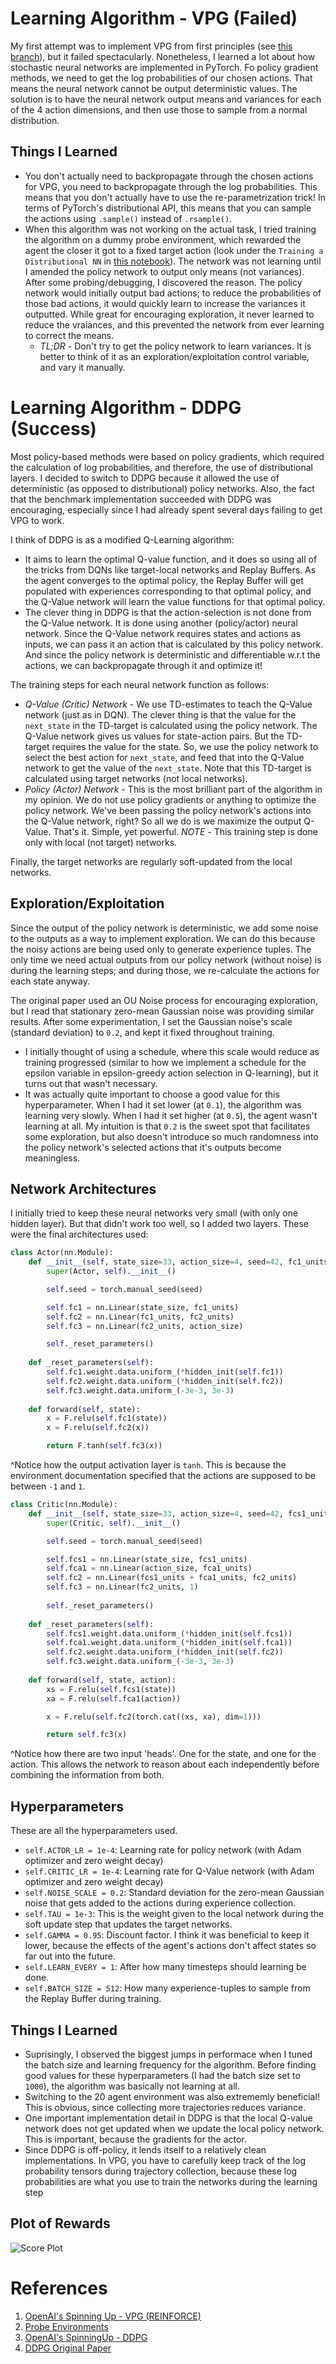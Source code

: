 [//]: # (Image References)
[image1]: https://raw.githubusercontent.com/RishabhMalviya/udacity-drlnd-p2/refs/heads/20agent/ddpg/p2_continuous-control/scores.png "Scores Plot"

# Learning Algorithm - VPG (Failed)
My first attempt was to implement VPG from first principles (see [this branch](https://github.com/RishabhMalviya/udacity-drlnd-p2/tree/1agent/REINFORCE)), but it failed spectacularly. Nonetheless, I learned a lot about how stochastic neural networks are implemented in PyTorch. Fo policy gradient methods, we need to get the log probabilities of our chosen actions. That means the neural network cannot be output deterministic values. The solution is to have the neural network output means and variances for each of the 4 action dimensions, and then use those to sample from a normal distribution.

## Things I Learned
- You don't actually need to backpropagate through the chosen actions for VPG, you need to backpropagate through the log probabilities. This means that you don't actually have to use the re-parametrization trick! In terms of PyTorch's distributional API, this means that you can sample the actions using `.sample()` instead of `.rsample()`.
- When this algorithm was not working on the actual task, I tried training the algorithm on a dummy probe environment, which rewarded the agent the closer it got to a fixed target action (look under the `Training a Distributional NN` in [this notebook](https://github.com/RishabhMalviya/udacity-drlnd-p2/blob/1agent/REINFORCE/p2_continuous-control/ScratchPad.ipynb)). The network was not learning until I amended the policy network to output only means (not variances). After some probing/debugging, I discovered the reason. The policy network would initially output bad actions; to reduce the probabilities of those bad actions, it would quickly learn to increase the variances it outputted. While great for encouraging exploration, it never learned to reduce the vraiances, and this prevented the network from ever learning to correct the means. 
    - *TL;DR* - Don't try to get the policy network to learn variances. It is better to think of it as an exploration/exploitation control variable, and vary it manually.


# Learning Algorithm - DDPG (Success)
Most policy-based methods were based on policy gradients, which required the calculation of log probabilities, and therefore, the use of distributional layers. I decided to switch to DDPG because it allowed the use of deterministic (as opposed to distributional) policy networks. Also, the fact that the benchmark implementation succeeded with DDPG was encouraging, especially since I had already spent several days failing to get VPG to work.

I think of DDPG is as a modified Q-Learning algorithm:
- It aims to learn the optimal Q-value function, and it does so using all of the tricks from DQNs like target-local networks and Replay Buffers. As the agent converges to the optimal policy, the Replay Buffer will get populated with experiences corresponding to that optimal policy, and the Q-Value network will learn the value functions for that optimal policy.
- The clever thing in DDPG is that the action-selection is not done from the Q-Value network. It is done using another (policy/actor) neural network. Since the Q-Value network requires states and actions as inputs, we can pass it an action that is calculated by this policy network. And since the policy network is deterministic and differentiable w.r.t the actions, we can backpropagate through it and optimize it!

The training steps for each neural network function as follows:
- *Q-Value (Critic) Network* - We use TD-estimates to teach the Q-Value network (just as in DQN). The clever thing is that the value for the `next_state` in the TD-target is calculated using the policy network. The Q-Value network gives us values for state-action pairs. But the TD-target requires the value for the state. So, we use the policy network to select the best action for `next_state`, and feed that into the Q-Value network to get the value of the `next_state`. Note that this TD-target is calculated using target networks (not local networks).
- *Policy (Actor) Network* - This is the most brilliant part of the algorithm in my opinion. We do not use policy gradients or anything to optimize the policy network. We've been passing the policy network's actions into the Q-Value network, right? So all we do is we maximize the output Q-Value. That's it. Simple, yet powerful. *NOTE* - This training step is done only with local (not target) networks.

Finally, the target networks are regularly soft-updated from the local networks.

## Exploration/Exploitation
Since the output of the policy network is deterministic, we add some noise to the outputs as a way to implement exploration. We can do this because the noisy actions are being used only to generate experience tuples. The only time we need actual outputs from our policy network (without noise) is during the learning steps; and during those, we re-calculate the actions for each state anyway. 

The original paper used an OU Noise process for encouraging exploration, but I read that stationary zero-mean Gaussian noise was providing similar results. After some experimentation, I set the Gaussian noise's scale (standard deviation) to `0.2`, and kept it fixed throughout training.

- I initially thought of using a schedule, where this scale would reduce as training progressed (similar to how we implement a schedule for the epsilon variable in epsilon-greedy action selection in Q-learning), but it turns out that wasn't necessary.
- It was actually quite important to choose a good value for this hyperparameter. When I had it set lower (at `0.1`), the algorithm was learning very slowly. When I had it set higher (at `0.5`), the agent wasn't learning at all. My intuition is that `0.2` is the sweet spot that facilitates some exploration, but also doesn't introduce so much randomness into the policy network's selected actions that it's outputs become meaningless.

## Network Architectures
I initially tried to keep these neural networks very small (with only one hidden layer). But that didn't work too well, so I added two layers. These were the final architectures used:

```python
class Actor(nn.Module):
    def __init__(self, state_size=33, action_size=4, seed=42, fc1_units=256, fc2_units=128):
        super(Actor, self).__init__()

        self.seed = torch.manual_seed(seed)

        self.fc1 = nn.Linear(state_size, fc1_units)
        self.fc2 = nn.Linear(fc1_units, fc2_units)
        self.fc3 = nn.Linear(fc2_units, action_size)

        self._reset_parameters()
        
    def _reset_parameters(self):
        self.fc1.weight.data.uniform_(*hidden_init(self.fc1))
        self.fc2.weight.data.uniform_(*hidden_init(self.fc2))
        self.fc3.weight.data.uniform_(-3e-3, 3e-3)
    
    def forward(self, state):
        x = F.relu(self.fc1(state))
        x = F.relu(self.fc2(x))

        return F.tanh(self.fc3(x))
```
^Notice how the output activation layer is `tanh`. This is because the environment documentation specified that the actions are supposed to be between `-1` and `1`.

```python
class Critic(nn.Module):
    def __init__(self, state_size=33, action_size=4, seed=42, fcs1_units=192, fca1_units=64, fc2_units=128):
        super(Critic, self).__init__()

        self.seed = torch.manual_seed(seed)

        self.fcs1 = nn.Linear(state_size, fcs1_units)
        self.fca1 = nn.Linear(action_size, fca1_units)
        self.fc2 = nn.Linear(fcs1_units + fca1_units, fc2_units)
        self.fc3 = nn.Linear(fc2_units, 1)
        
        self._reset_parameters()
        
    def _reset_parameters(self):
        self.fcs1.weight.data.uniform_(*hidden_init(self.fcs1))
        self.fca1.weight.data.uniform_(*hidden_init(self.fca1))
        self.fc2.weight.data.uniform_(*hidden_init(self.fc2))
        self.fc3.weight.data.uniform_(-3e-3, 3e-3)
    
    def forward(self, state, action):
        xs = F.relu(self.fcs1(state))
        xa = F.relu(self.fca1(action))

        x = F.relu(self.fc2(torch.cat((xs, xa), dim=1)))

        return self.fc3(x)
```
^Notice how there are two input 'heads'. One for the state, and one for the action. This allows the network to reason about each independently before combining the information from both.

## Hyperparameters
These are all the hyperparameters used.
- `self.ACTOR_LR = 1e-4`: Learning rate for policy network (with Adam optimizer and zero weight decay)
- `self.CRITIC_LR = 1e-4`: Learning rate for Q-Value network (with Adam optimizer and zero weight decay)
- `self.NOISE_SCALE = 0.2`: Standard deviation for the zero-mean Gaussian noise that gets added to the actions during experience collection.
- `self.TAU = 1e-3`: This is the weight given to the local network during the soft update step that updates the target networks.
- `self.GAMMA = 0.95`: Discount factor. I think it was beneficial to keep it lower, because the effects of the agent's actions don't affect states so far out into the future.
- `self.LEARN_EVERY = 1`: After how many timesteps should learning be done.
- `self.BATCH_SIZE = 512`: How many experience-tuples to sample from the Replay Buffer during training.


## Things I Learned
- Suprisingly, I observed the biggest jumps in performace when I tuned the batch size and learning frequency for the algorithm. Before finding good values for these hyperparameters (I had the batch size set to `1000`), the algorithm was basically not learning at all.
- Switching to the 20 agent environment was also extrememly beneficial! This is obvious, since collecting more trajectories reduces variance.
- One important implementation detail in DDPG is that the local Q-value network does not get updated when we update the local policy network. This is important, because the gradients for the actor.
- Since DDPG is off-policy, it lends itself to a relatively clean implementations. In VPG, you have to carefully keep track of the log probability tensors during trajectory collection, because these log probabilities are what you use to train the networks during the learning step


## Plot of Rewards

![Score Plot][image1]

# References
1. [OpenAI's Spinning Up - VPG (REINFORCE)](https://spinningup.openai.com/en/latest/algorithms/vpg.html)
2. [Probe Environments](https://andyljones.com/posts/rl-debugging.html)
3. [OpenAI's SpinningUp - DDPG](https://spinningup.openai.com/en/latest/algorithms/ddpg.html)
4. [DDPG Original Paper](https://arxiv.org/pdf/1509.02971)

